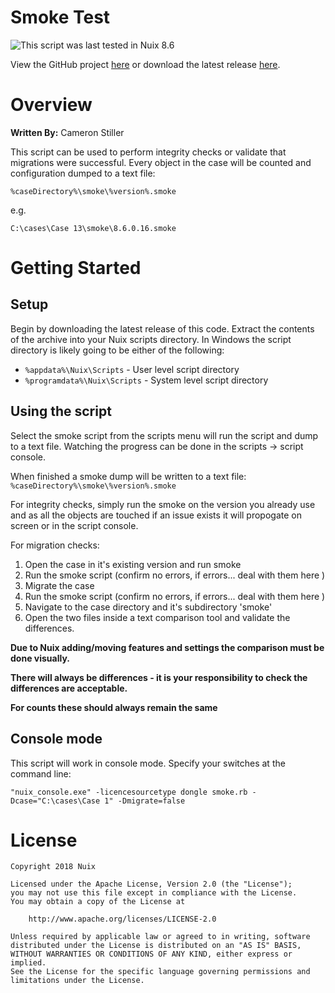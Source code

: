 ﻿Smoke Test
=============

![This script was last tested in Nuix 8.6](https://img.shields.io/badge/Script%20Tested%20in%20Nuix-8.6-green.svg)

View the GitHub project [here](https://github.com/Nuix/Smoke) or download the latest release [here](https://github.com/Nuix/Smoke/releases).

# Overview

**Written By:** Cameron Stiller

This script can be used to perform integrity checks or validate that migrations were successful.
Every object in the case will be counted and configuration dumped to a text file:

`%caseDirectory%\smoke\%version%.smoke`

e.g.

`C:\cases\Case 13\smoke\8.6.0.16.smoke`

# Getting Started

## Setup

Begin by downloading the latest release of this code.  Extract the contents of the archive into your Nuix scripts directory.  In Windows the script directory is likely going to be either of the following:

- `%appdata%\Nuix\Scripts` - User level script directory
- `%programdata%\Nuix\Scripts` - System level script directory

## Using the script

Select the smoke script from the scripts menu will run the script and dump to a text file.
Watching the progress can be done in the scripts -> script console.

When finished a smoke dump will be written to a text file:
`%caseDirectory%\smoke\%version%.smoke`

For integrity checks, simply run the smoke on the version you already use and as all the objects are touched if an issue exists it will propogate on screen or in the script console.

For migration checks:
1. Open the case in it's existing version and run smoke
2. Run the smoke script (confirm no errors, if errors... deal with them here )
3. Migrate the case
4. Run the smoke script (confirm no errors, if errors... deal with them here )
5. Navigate to the case directory and it's subdirectory 'smoke'
6. Open the two files inside a text comparison tool and validate the differences.

**Due to Nuix adding/moving features and settings the comparison must be done visually.**

**There will always be differences - it is your responsibility to check the differences are acceptable.**

**For counts these should always remain the same**

## Console mode

This script will work in console mode. Specify your switches at the command line:

`"nuix_console.exe" -licencesourcetype dongle smoke.rb -Dcase="C:\cases\Case 1" -Dmigrate=false`

# License

```
Copyright 2018 Nuix

Licensed under the Apache License, Version 2.0 (the "License");
you may not use this file except in compliance with the License.
You may obtain a copy of the License at

    http://www.apache.org/licenses/LICENSE-2.0

Unless required by applicable law or agreed to in writing, software
distributed under the License is distributed on an "AS IS" BASIS,
WITHOUT WARRANTIES OR CONDITIONS OF ANY KIND, either express or implied.
See the License for the specific language governing permissions and
limitations under the License.
```
